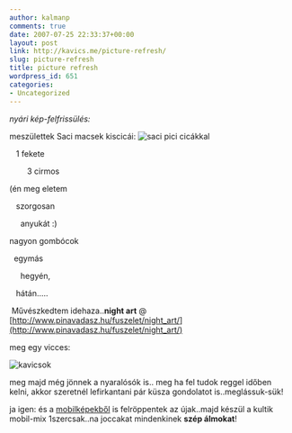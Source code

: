 ```yaml
---
author: kalmanp
comments: true
date: 2007-07-25 22:33:37+00:00
layout: post
link: http://kavics.me/picture-refresh/
slug: picture-refresh
title: picture refresh
wordpress_id: 651
categories:
- Uncategorized
---
```



_nyári kép-felfrissülés:_ 






meszülettek Saci macsek kiscicái: ![saci pici cicákkal](http://farm2.static.flickr.com/1241/897757647_20e43dca73.jpg) 




















   1 fekete 













        3 cirmos 




















(én meg eletem  

   szorgosan  

     anyukát :)  













nagyon gombócok 













  egymás 






     hegyén, 






   hátán..... 













 Művészkedtem idehaza..**night art** @ [http://www.pinavadasz.hu/fuszelet/night_art/](http://www.pinavadasz.hu/fuszelet/night_art/) 






meg egy vicces: 






![kavicsok](http://kavics.freeblog.hu/files/kavics_ok.JPG) 






meg majd még jönnek a nyaralósók is.. meg ha fel tudok reggel időben kelni, akkor szeretnél lefirkantani pár küsza gondolatot is..meglássuk-sük! 






ja igen: és a [mobilképekből](http://www.flickr.com/photos/kavics/sets/72157594372410677/) is felröppentek az újak..majd készül a kultik mobil-mix 1szercsak..na joccakat mindenkinek **szép álmokat**! 








